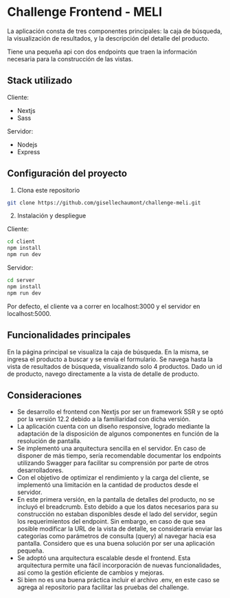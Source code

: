 # Challenge Frontend - MELI 

La aplicación consta de tres componentes principales: la caja de búsqueda, la visualización de
resultados, y la descripción del detalle del producto.

Tiene una pequeña api con dos endpoints que traen la información necesaria para la construcción de las vistas.

## Stack utilizado

Cliente:
- Nextjs 
- Sass

Servidor:
- Nodejs
- Express

## Configuración del proyecto

1. Clona este repositorio 
```bash
git clone https://github.com/gisellechaumont/challenge-meli.git
```


2. Instalación y despliegue

Cliente:

```bash
cd client
npm install
npm run dev
```



Servidor:
```bash
cd server
npm install
npm run dev
```

Por defecto, el cliente va a correr en localhost:3000 y el servidor en localhost:5000.

## Funcionalidades principales

En la página principal se visualiza la caja de búsqueda. En la misma, se ingresa el producto a buscar y se envía el formulario. Se navega hasta la vista de resultados de búsqueda, visualizando solo 4 productos.  Dado un id de producto, navego directamente a la vista de detalle de producto.

## Consideraciones 

- Se desarrollo el frontend con Nextjs por ser un framework SSR y se optó por la versión 12.2 debido a la familiaridad con dicha versión.
- La aplicación cuenta con un diseño responsive, logrado mediante la adaptación de la disposición de algunos componentes en función de la resolución de pantalla.
- Se implementó una arquitectura sencilla en el servidor. En caso de disponer de más tiempo, sería recomendable documentar los endpoints utilizando Swagger para facilitar su comprensión por parte de otros desarrolladores.
- Con el objetivo de optimizar el rendimiento y la carga del cliente, se implementó una limitación en la cantidad de productos desde el servidor.
- En este primera versión, en la pantalla de detalles del producto, no se incluyó el breadcrumb. Esto debido a que los datos necesarios para su construcción no estaban disponibles desde el lado del servidor, según los requerimientos del endpoint. Sin embargo, en caso de que sea posible modificar la URL de la vista de detalle, se consideraría enviar las categorías como parámetros de consulta (query) al navegar hacia esa pantalla. Considero que es una buena solución por ser una aplicación pequeña.
- Se adoptó una arquitectura escalable desde el frontend. Esta arquitectura permite una fácil incorporación de nuevas funcionalidades, así como la gestión eficiente de cambios y mejoras.
- Si bien no es una buena práctica incluir el archivo .env, en este caso se agrega al repositorio para facilitar las pruebas del challenge.


